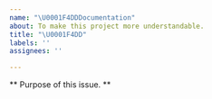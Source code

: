 ```yaml
---
name: "\U0001F4DDDocumentation"
about: To make this project more understandable.
title: "\U0001F4DD"
labels: ''
assignees: ''

---
```


** Purpose of this issue. **
